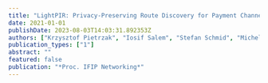 ```yaml
---
title: "LightPIR: Privacy-Preserving Route Discovery for Payment Channel Networks"
date: 2021-01-01
publishDate: 2023-08-03T14:03:31.892353Z
authors: ["Krzysztof Pietrzak", "Iosif Salem", "Stefan Schmid", "Michelle Yeo"]
publication_types: ["1"]
abstract: ""
featured: false
publication: "*Proc. IFIP Networking*"
---
```


